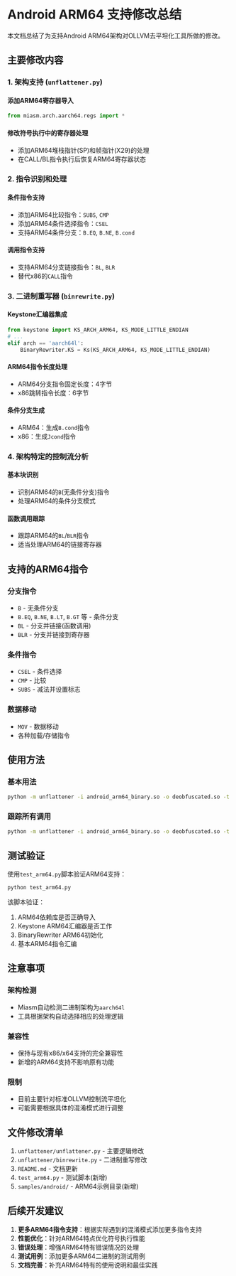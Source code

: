 # Android ARM64 支持修改总结

本文档总结了为支持Android ARM64架构对OLLVM去平坦化工具所做的修改。

## 主要修改内容

### 1. 架构支持 (`unflattener.py`)

#### 添加ARM64寄存器导入
```python
from miasm.arch.aarch64.regs import *
```

#### 修改符号执行中的寄存器处理
- 添加ARM64堆栈指针(SP)和帧指针(X29)的处理
- 在CALL/BL指令执行后恢复ARM64寄存器状态

### 2. 指令识别和处理

#### 条件指令支持
- 添加ARM64比较指令：`SUBS`, `CMP`
- 添加ARM64条件选择指令：`CSEL`
- 支持ARM64条件分支：`B.EQ`, `B.NE`, `B.cond`

#### 调用指令支持
- 支持ARM64分支链接指令：`BL`, `BLR`
- 替代x86的`CALL`指令

### 3. 二进制重写器 (`binrewrite.py`)

#### Keystone汇编器集成
```python
from keystone import KS_ARCH_ARM64, KS_MODE_LITTLE_ENDIAN
# ...
elif arch == 'aarch64l':
    BinaryRewriter.KS = Ks(KS_ARCH_ARM64, KS_MODE_LITTLE_ENDIAN)
```

#### ARM64指令长度处理
- ARM64分支指令固定长度：4字节
- x86跳转指令长度：6字节

#### 条件分支生成
- ARM64：生成`B.cond`指令
- x86：生成`Jcond`指令

### 4. 架构特定的控制流分析

#### 基本块识别
- 识别ARM64的`B`(无条件分支)指令
- 处理ARM64的条件分支模式

#### 函数调用跟踪
- 跟踪ARM64的`BL`/`BLR`指令
- 适当处理ARM64的链接寄存器

## 支持的ARM64指令

### 分支指令
- `B` - 无条件分支
- `B.EQ`, `B.NE`, `B.LT`, `B.GT` 等 - 条件分支
- `BL` - 分支并链接(函数调用)
- `BLR` - 分支并链接到寄存器

### 条件指令
- `CSEL` - 条件选择
- `CMP` - 比较
- `SUBS` - 减法并设置标志

### 数据移动
- `MOV` - 数据移动
- 各种加载/存储指令

## 使用方法

### 基本用法
```bash
python -m unflattener -i android_arm64_binary.so -o deobfuscated.so -t 0x12345678
```

### 跟踪所有调用
```bash
python -m unflattener -i android_arm64_binary.so -o deobfuscated.so -t 0x12345678 -a
```

## 测试验证

使用`test_arm64.py`脚本验证ARM64支持：

```bash
python test_arm64.py
```

该脚本验证：
1. ARM64依赖库是否正确导入
2. Keystone ARM64汇编器是否工作
3. BinaryRewriter ARM64初始化
4. 基本ARM64指令汇编

## 注意事项

### 架构检测
- Miasm自动检测二进制架构为`aarch64l`
- 工具根据架构自动选择相应的处理逻辑

### 兼容性
- 保持与现有x86/x64支持的完全兼容性
- 新增的ARM64支持不影响原有功能

### 限制
- 目前主要针对标准OLLVM控制流平坦化
- 可能需要根据具体的混淆模式进行调整

## 文件修改清单

1. `unflattener/unflattener.py` - 主要逻辑修改
2. `unflattener/binrewrite.py` - 二进制重写修改
3. `README.md` - 文档更新
4. `test_arm64.py` - 测试脚本(新增)
5. `samples/android/` - ARM64示例目录(新增)

## 后续开发建议

1. **更多ARM64指令支持**：根据实际遇到的混淆模式添加更多指令支持
2. **性能优化**：针对ARM64特点优化符号执行性能
3. **错误处理**：增强ARM64特有错误情况的处理
4. **测试用例**：添加更多ARM64二进制的测试用例
5. **文档完善**：补充ARM64特有的使用说明和最佳实践

